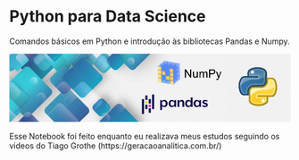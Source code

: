 # Python para Data Science
Comandos básicos em Python e introdução às bibliotecas Pandas e Numpy.
<p align="center">
  <img src="banner2.jpg" >
</p>
<p>Esse Notebook foi feito enquanto eu realizava meus estudos seguindo os videos do Tiago Grothe (https://geracaoanalitica.com.br/)</p>
